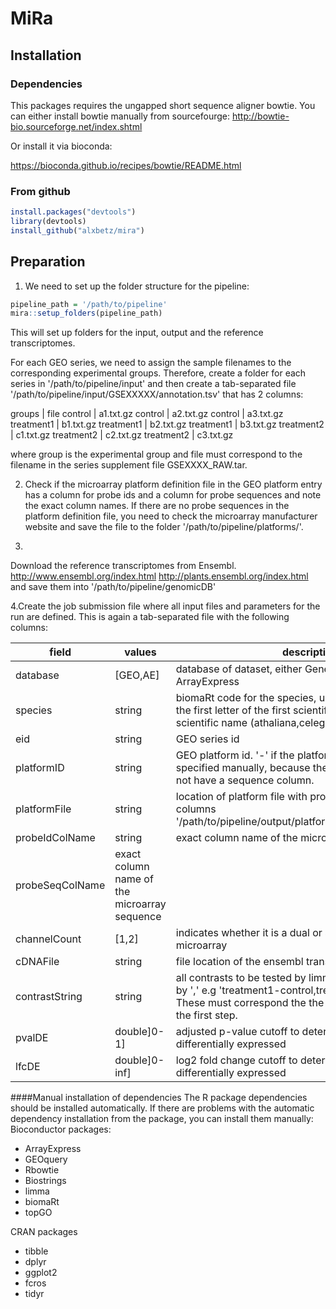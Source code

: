 # MiRa

## Installation

### Dependencies

This packages requires the ungapped short sequence aligner bowtie. You can either install bowtie manually from sourcefourge:
http://bowtie-bio.sourceforge.net/index.shtml

Or install it via bioconda:

https://bioconda.github.io/recipes/bowtie/README.html

### From github

```R
install.packages("devtools")
library(devtools)
install_github("alxbetz/mira")
```

## Preparation

1. We need to set up the folder structure for the pipeline:
```R
pipeline_path = '/path/to/pipeline'
mira::setup_folders(pipeline_path)
```
This will set up folders for the input, output and the reference transcriptomes.

For each GEO series, we need to assign the sample filenames to the corresponding experimental groups. Therefore, create a folder for each series in '/path/to/pipeline/input' and then create a tab-separated file  '/path/to/pipeline/input/GSEXXXXX/annotation.tsv' that has 2 columns:

groups | file
control | a1.txt.gz
control | a2.txt.gz
control | a3.txt.gz
treatment1 | b1.txt.gz
treatment1 | b2.txt.gz
treatment1 | b3.txt.gz
treatment2 | c1.txt.gz
treatment2 | c2.txt.gz
treatment2 | c3.txt.gz
  
where group is the experimental group and file must correspond to the filename in the series supplement file GSEXXXX_RAW.tar.

2. Check if the microarray platform definition file in the GEO platform entry has a column for probe ids and a column for probe sequences and note the exact column names. If there are no probe sequences in the platform definition file, you need to check the microarray manufacturer website and save the file to the folder '/path/to/pipeline/platforms/'.

3.
Download the reference transcriptomes 
from Ensembl.
http://www.ensembl.org/index.html
http://plants.ensembl.org/index.html
and save them into
'/path/to/pipeline/genomicDB'

4.Create the job submission file where all input files and parameters for the run are defined. This is again a tab-separated file with the following columns:


field | values | description
-----|----- | -----
database| [GEO,AE] | database of dataset, either Gene Expression Omnibus or ArrayExpress
species| string | biomaRt code for the species, usually a concatenation of the first letter of the first scientific name and the last scientific name (athaliana,celegans,drerio)
eid| string | GEO series id
platformID| string | GEO platform id. '-' if the platform file needs to be specified manually, because the GEO platform file does not have a sequence column.
platformFile| string | location of platform file with probe_id and sequence columns '/path/to/pipeline/output/platforms/platformFileName.txt'
probeIdColName| string | exact column name of the microarray probe id columns
probeSeqColName| exact column name of the microarray sequence
channelCount| [1,2] | indicates whether it is a dual or single channel microarray
cDNAFile| string | file location of the ensembl transcriptome
contrastString| string | all contrasts to be tested by limma and fcros separated by ',' e.g 'treatment1-control,treatment2-control'. These must correspond the the groups you assigned in the first step.
pvalDE| double]0-1] | adjusted p-value cutoff to determine which genes are differentially expressed
lfcDE| double]0-inf] | log2 fold change cutoff to determine which genes are differentially expressed


####Manual installation of dependencies
The R package dependencies should be installed automatically. 
If there are problems with the automatic dependency installation from the package, you can install them manually:
Bioconductor packages:

* ArrayExpress
* GEOquery
* Rbowtie
* Biostrings
* limma
* biomaRt
* topGO

CRAN packages

* tibble
* dplyr
* ggplot2
* fcros
* tidyr




